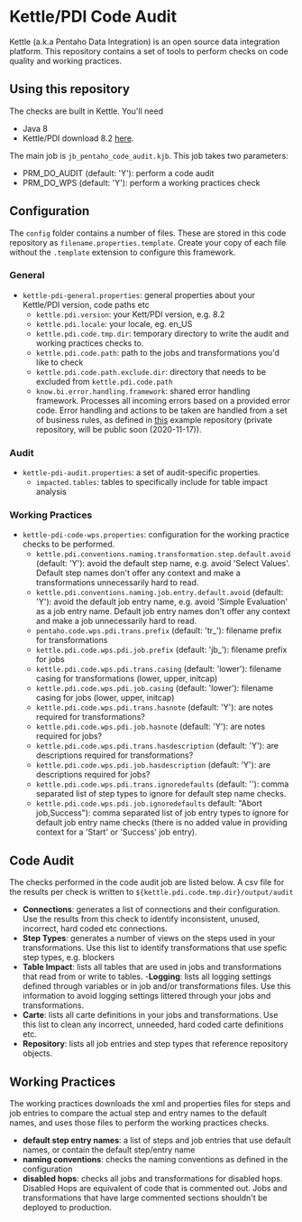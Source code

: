 # Kettle/PDI Code Audit

Kettle (a.k.a Pentaho Data Integration) is an open source data integration platform. 
This repository contains a set of tools to perform checks on code quality and working practices. 

## Using this repository 

The checks are built in Kettle. You'll need 
- Java 8 
- Kettle/PDI download 8.2 [here](https://sourceforge.net/projects/pentaho/files/Pentaho%208.2/client-tools/pdi-ce-8.2.0.0-342.zip/download).


The main job is `jb_pentaho_code_audit.kjb`. This job takes two parameters: 
- PRM_DO_AUDIT (default: 'Y'): perform a code audit 
- PRM_DO_WPS (default: 'Y'): perform a working practices check 

## Configuration 

The `config` folder contains a number of files. These are stored in this code repository as `filename.properties.template`. Create your copy of each file without the `.template` extension to configure this framework.  

### General 

- `kettle-pdi-general.properties`: general properties about your Kettle/PDI version, code paths etc 
  - `kettle.pdi.version`: your Kett/PDI version, e.g. 8.2
  - `kettle.pdi.locale`: your locale, eg. en_US
  - `kettle.pdi.code.tmp.dir`: temporary directory to write the audit and working practices checks to. 
  - `kettle.pdi.code.path`: path to the jobs and transformations you'd like to check 
  - `kettle.pdi.code.path.exclude.dir`: directory that needs to be excluded from `kettle.pdi.code.path`
  - `know.bi.error.handling.framework`: shared error handling framework. Processes all incoming errors based on a provided error code. Error handling and actions to be taken are handled from a set of business rules, as defined in [this](https://github.com/knowbi/knowbi-pentaho-error-handling-framework) example repository (private repository, will be public soon (2020-11-17)).     

### Audit 

- `kettle-pdi-audit.properties`: a set of audit-specific properties. 
  - `impacted.tables`: tables to specifically include for table impact analysis

### Working Practices

- `kettle-pdi-code-wps.properties`: configuration for the working practice checks to be performed. 
  - `kettle.pdi.conventions.naming.transformation.step.default.avoid` (default: 'Y'): avoid the default step name, e.g. avoid 'Select Values'. Default step names don't offer any context and make a transformations unnecessarily hard to read. 
  - `kettle.pdi.conventions.naming.job.entry.default.avoid` (default: 'Y'): avoid the default job entry name, e.g. avoid 'Simple Evaluation' as a job entry name. Default job entry names don't offer any context and make a job unnecessarily hard to read. 
  - `pentaho.code.wps.pdi.trans.prefix` (default: 'tr_'): filename prefix for transformations
  - `kettle.pdi.code.wps.pdi.job.prefix` (default: 'jb_'): filename prefix for jobs
  - `kettle.pdi.code.wps.pdi.trans.casing` (default: 'lower'): filename casing for transformations (lower, upper, initcap)
  - `kettle.pdi.code.wps.pdi.job.casing` (default: 'lower'): filename casing for jobs (lower, upper, initcap)
  - `kettle.pdi.code.wps.pdi.trans.hasnote` (default: 'Y'): are notes required for transformations?
  - `kettle.pdi.code.wps.pdi.job.hasnote` (default: 'Y'): are notes required for jobs? 
  - `kettle.pdi.code.wps.pdi.trans.hasdescription` (default: 'Y'): are descriptions required for transformations?
  - `kettle.pdi.code.wps.pdi.job.hasdescription` (default: 'Y'): are descriptions required for jobs? 
  - `kettle.pdi.code.wps.pdi.trans.ignoredefaults` (default: ''): comma separated list of step types to ignore for default step name checks.
  - `kettle.pdi.code.wps.pdi.job.ignoredefaults` default: "Abort job,Success"): comma separated list of job entry types to ignore for default job entry name checks (there is no added value in providing context for a 'Start' or 'Success' job entry). 

## Code Audit 

The checks performed in the code audit job are listed below. A csv file for the results per check is written to `${kettle.pdi.code.tmp.dir}/output/audit` 

- **Connections**: generates a list of connections and their configuration. Use the results from this check to identify inconsistent, unused, incorrect, hard coded etc connections.  
- **Step Types**: generates a number of views on the steps used in your transformations. Use this list to identify transformations that use spefic step types, e.g. blockers
- **Table Impact**: lists all tables that are used in jobs and transformations that read from or write to tables. 
-**Logging**: lists all logging settings defined through variables or in job and/or transformations files. Use this information to avoid logging settings littered through your jobs and transformations.  
- **Carte**: lists all carte definitions in your jobs and transformations. Use this list to clean any incorrect, unneeded, hard coded carte definitions etc. 
- **Repository**: lists all job entries and step types that reference repository objects. 

## Working Practices

The working practices downloads the xml and properties files for steps and job entries to compare the actual step and entry names to the default names, and uses those files to perform the working practices checks. 

- **default step entry names**: a list of steps and job entries that use default names, or contain the default step/entry name
- **naming conventions**: checks the naming conventions as defined in the configuration 
- **disabled hops**: checks all jobs and transformations for disabled hops. Disabled Hops are equivalent of code that is commented out. Jobs and transformations that have large commented sections shouldn't be deployed to production. 




